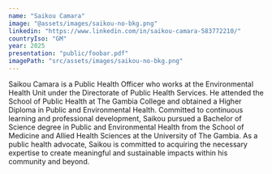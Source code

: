```yaml
---
name: "Saikou Camara"
image: "@assets/images/saikou-no-bkg.png"
linkedin: "https://www.linkedin.com/in/saikou-camara-583772210/"
countryIso: "GM"
year: 2025
presentation: "public/foobar.pdf"
imagePath: "src/assets/images/saikou-no-bkg.png"
---
```


Saikou Camara is a Public Health Officer who works at the Environmental Health Unit under the Directorate of Public Health Services. He attended the School of Public Health at The Gambia College and obtained a Higher Diploma in Public and Environmental Health. Committed to continuous learning and professional development, Saikou pursued a Bachelor of Science degree in Public and Environmental Health from the School of Medicine and Allied Health Sciences at the University of The Gambia. As a public health advocate, Saikou is committed to acquiring the necessary expertise to create meaningful and sustainable impacts within his community and beyond.
